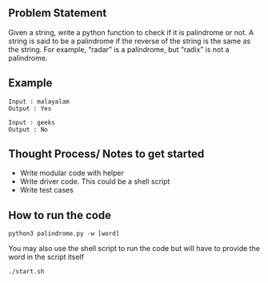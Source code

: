 ## Problem Statement
Given a string, write a python function to check if it is palindrome or not. A string is said to be a palindrome if the reverse of the string is the same as the string. For example, “radar” is a palindrome, but “radix” is not a palindrome.

## Example
```
Input : malayalam
Output : Yes

Input : geeks
Output : No
```

## Thought Process/ Notes to get started
- Write modular code with helper
- Write driver code. This could be a shell script
- Write test cases


## How to run the code
```
python3 palindrome.py -w [word]
```

You may also use the shell script to run the code but will have to provide the word in the script itself
```
./start.sh
```